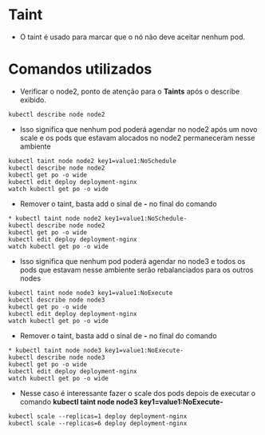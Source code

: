 # Taint

- O taint é usado para marcar que o nó não deve aceitar nenhum pod.

# Comandos utilizados

- Verificar o node2, ponto de atenção para o **Taints** após o describe exibido.

```
kubectl describe node node2
```

- Isso significa que nenhum pod poderá agendar no node2 após um novo scale e os pods que estavam alocados no node2 permaneceram nesse ambiente

```
kubectl taint node node2 key1=value1:NoSchedule
kubectl describe node node2
kubectl get po -o wide
kubectl edit deploy deployment-nginx
watch kubectl get po -o wide
```

- Remover o taint, basta add o sinal de **-** no final do comando 

```
* kubectl taint node node2 key1=value1:NoSchedule-
kubectl describe node node2
kubectl get po -o wide
kubectl edit deploy deployment-nginx
watch kubectl get po -o wide
```

- Isso significa que nenhum pod poderá agendar no node3 e todos os pods que estavam nesse ambiente serão rebalanciados para os outros nodes

```
kubectl taint node node3 key1=value1:NoExecute
kubectl describe node node3
kubectl get po -o wide
kubectl edit deploy deployment-nginx
watch kubectl get po -o wide
```

- Remover o taint, basta add o sinal de **-** no final do comando

```
* kubectl taint node node3 key1=value1:NoExecute-
kubectl describe node node3
kubectl get po -o wide
kubectl edit deploy deployment-nginx
watch kubectl get po -o wide
```

- Nesse caso é interessante fazer o scale dos pods depois de executar o comando **kubectl taint node node3 key1=value1:NoExecute-**

```
kubectl scale --replicas=1 deploy deployment-nginx
kubectl scale --replicas=6 deploy deployment-nginx
```